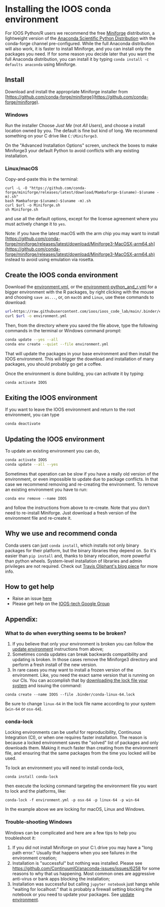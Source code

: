 # Installing the IOOS conda environment

For IOOS Python/R users we recommend the free
[Miniforge](https://github.com/conda-forge/miniforge) distribution,
a lightweight version of the [Anaconda Scientific Python Distribution](https://store.continuum.io/cshop/anaconda/) with the conda-forge channel pre-configured.
While the full Anaconda distribution will also work,
it is faster to install Miniforge,
and you can install only the packages you need.
If for some reason you decide later that you want the full Anaconda distribution,
you can install it by typing `conda install -c defaults anaconda` using Miniforge.

## Install

Download and install the appropriate Miniforge installer from
[https://github.com/conda-forge/miniforge](https://github.com/conda-forge/miniforge).

### Windows

Run the installer
Choose _Just Me_ (not _All Users_),
and choose a install location owned by you.
The default is fine but kind of long.
We recommend something on your C drive like `C:\Miniforge3`.

On the "Advanced Installation Options" screen,
uncheck the boxes to make Miniforge3 your default Python to avoid conflicts with any existing installation.

### Linux/macOS

Copy-and-paste this in the terminal:

```shell
curl -L -O "https://github.com/conda-forge/miniforge/releases/latest/download/Mambaforge-$(uname)-$(uname -m).sh"
bash Mambaforge-$(uname)-$(uname -m).sh
curl $url -o Miniforge.sh
sh Miniforge.sh
```

and use all the default options,
except for the license agreement where you must actively change it to `yes`.

Note: if you have the latest macOS with the arm chip you may want to install
[https://github.com/conda-forge/miniforge/releases/latest/download/Miniforge3-MacOSX-arm64.sh](https://github.com/conda-forge/miniforge/releases/latest/download/Miniforge3-MacOSX-arm64.sh)
instead to avoid using emulation via rosetta.

## Create the IOOS conda environment

Download the [environment.yml](https://raw.githubusercontent.com/ioos/ioos_code_lab/main/.binder/environment.yml),
or the [environment-python_and_r.yml](https://raw.githubusercontent.com/ioos/ioos_code_lab/main/.binder/environment-python_and_r.yml) for a bigger environment with the R packages,
by right clicking with the mouse and choosing `save as...`,
or, on `macOS` and `Linux`, use these commands to download:

```bash
url=https://raw.githubusercontent.com/ioos/ioos_code_lab/main/.binder/environment.yml
curl $url -o environment.yml
```

Then, from the directory where you saved the file above,
type the following commands in the terminal or Windows command prompt:

```bash
conda update --yes --all
conda env create --quiet --file environment.yml
```

That will update the packages in your base environment and then install the IOOS environment.
This will trigger the download and installation of many packages,
you should probably go get a coffee.

Once the environment is done building, you can activate it by typing:

```bash
conda activate IOOS
```

## Exiting the IOOS environment

If you want to leave the IOOS environment and return to the root environment,
you can type

```bash
conda deactivate
```

## Updating the IOOS environment

To update an existing environment you can do,

```bash
conda activate IOOS
conda update --all --yes
```

Sometimes that operation can be slow if you have a really old version of the environment,
or even impossible to update due to package conflicts.
In that case we recommend removing and re-creating the environment.
To remove an existing environment you have to run:

```shell
conda env remove --name IOOS
```

and follow the instructions from above to re-create.
Note that you don't need to re-install Miniforge.
Just download a fresh version of the environment file and re-create it.

## Why we use and recommend conda

Conda users can just `conda install`,
which installs not only binary packages for their platform,
but the binary libraries they depend on.
So it's easier than `pip install` and, thanks to binary relocation,
more powerful than python wheels.
System-level installation of libraries and admin privileges are not required.
Check out [Travis Oliphant's blog piece](http://technicaldiscovery.blogspot.com/2013/12/why-i-promote-conda.html) for more info.

## How to get help

- Raise an issue [here](https://github.com/ioos/ioos_code_lab/issues)
- Please get help on the [IOOS-tech Google Group](https://groups.google.com/forum/?hl=en#!forum/ioos_tech)

## Appendix:

### What to do when everything seems to be broken?

1. If you believe that only your environment is broken you can follow the [update environment](#updating-the-ioos-environment) instructions from above;
1. Sometimes conda updates can break backwards compatibility and updating is broken. In those cases remove the Miniforge3 directory and perform a fresh install of the new version.
1. In rare cases you may want to install a frozen version of the environment. Like, you need the exact same version that is running on our CIs. You can accomplish that by [downloading the lock file your system](https://github.com/ioos/ioos_code_lab/tree/main/.binder) and issuing the command:

```shell
conda create --name IOOS --file .binder/conda-linux-64.lock
```

Be sure to change `linux-64` in the lock file name according to your system (`win-64` or `osx-64`).

### conda-lock

Locking environments can be useful for reproducibility,
Continuous Integration (CI),
or when one requires faster installation.
The reason is because a locked environment saves the "solved" list of packages and only downloads them.
Making it much faster than creating from the environment file,
and ensuring that the same packages from the time you locked will be used.

To lock an environment you will need to install conda-lock,

```shell
conda install conda-lock
```

then execute the locking command targeting the environment file you want to lock and the platforms, like:

```shell
conda-lock -f environment.yml -p osx-64 -p linux-64 -p win-64
```

In the example above we are locking for macOS, Linux and Windows.

### Trouble-shooting Windows

Windows can be complicated and here are a few tips to help you troubleshoot it:

1. If you did not install Miniforge on your C:\ drive you may have a "long path error." Usually that happens when you see failures in the environment creation;
1. Installation is "successful" but nothing was installed. Please see https://github.com/ContinuumIO/anaconda-issues/issues/6258 for some reasons to why that us happening. Most common ones are aggressive anti-virus or bank apps blocking the installation;
1. Installation was successful but calling `jupyter notebook` just hangs while "waiting for localhost:" that is probably a firewall setting blocking the notebook or you need to update your packages. See [update environment](#updating-the-ioos-environment).
